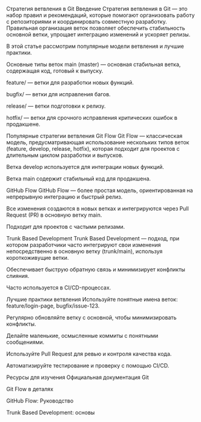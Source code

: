 Стратегия ветвления в Git
Введение
Стратегия ветвления в Git — это набор правил и рекомендаций, которые помогают организовать работу с репозиториями и координировать совместную разработку. Правильная организация веток позволяет обеспечить стабильность основной ветки, упрощает интеграцию изменений и ускоряет релизы.

В этой статье рассмотрим популярные модели ветвления и лучшие практики.

Основные типы веток
main (master) — основная стабильная ветка, содержащая код, готовый к выпуску.

feature/ — ветки для разработки новых функций.

bugfix/ — ветки для исправления багов.

release/ — ветки подготовки к релизу.

hotfix/ — ветки для срочного исправления критических ошибок в продакшене.

Популярные стратегии ветвления
Git Flow
Git Flow — классическая модель, предусматривающая использование нескольких типов веток (feature, develop, release, hotfix), которая подходит для проектов с длительным циклом разработки и выпусков.

Ветка develop используется для интеграции новых функций.

Ветка main содержит стабильный код для продакшена.

GitHub Flow
GitHub Flow — более простая модель, ориентированная на непрерывную интеграцию и быстрый релиз.

Все изменения создаются в новых ветках и интегрируются через Pull Request (PR) в основную ветку main.

Подходит для проектов с частыми релизами.

Trunk Based Development
Trunk Based Development — подход, при котором разработчики часто интегрируют свои изменения непосредственно в основную ветку (trunk/main), используя короткоживущие ветки.

Обеспечивает быструю обратную связь и минимизирует конфликты слияния.

Часто используется в CI/CD-процессах.

Лучшие практики ветвления
Используйте понятные имена веток: feature/login-page, bugfix/issue-123.

Регулярно обновляйте ветку с основной, чтобы минимизировать конфликты.

Делайте маленькие, осмысленные коммиты с понятными сообщениями.

Используйте Pull Request для ревью и контроля качества кода.

Автоматизируйте тестирование и проверку с помощью CI/CD.

Ресурсы для изучения
Официальная документация Git

Git Flow в деталях

GitHub Flow: Руководство

Trunk Based Development: основы
